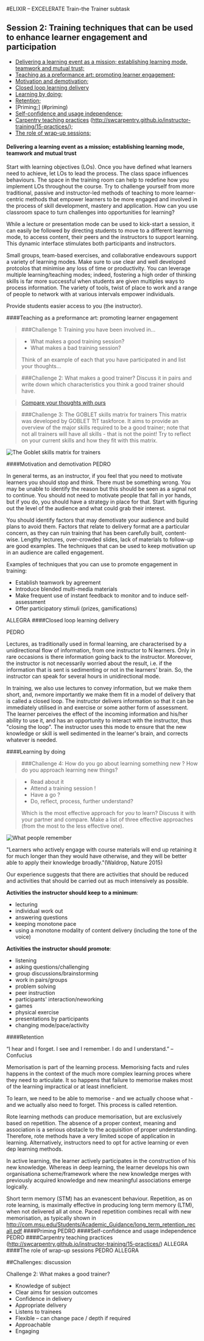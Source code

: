 #ELIXIR – EXCELERATE Train-the Trainer subtask

## Session 2: Training techniques that can be used to enhance learner engagement and participation

 * [Delivering a learning event as a mission; establishing learning mode, teamwork and mutual trust;](#delivering)
 * [Teaching as a preformance art: promoting learner engagement;](#teaching)
 * [Motivation and demotivation;](#motivation)
 * [Closed loop learning delivery](#closed)
 * [Learning by doing;](#learning)
 * [Retention;](#retention)
 * [Priming;] (#priming)
 * [Self-confidence and usage independence;](#self)
 * [Carpentry teaching practices](#carpentry) (http://swcarpentry.github.io/instructor-training/15-practices/);
 * [The role of wrap-up sessions;](#wrap)

<a name="delivering"></a>
#### Delivering a learning event as a mission; establishing learning mode, teamwork and mutual trust
Start with learning objectives (LOs). Once you have defined what learners need to achieve, let LOs to lead the process.
The class space influences behaviours. The space in the training room can help to redefine how you implement LOs throughout the course.
Try to challenge yourself from more traditional, passive and instructor-led methods of teaching to more learner-centric methods that empower learners to be more engaged and involved in the process of skill development, mastery and application.
How can you use classroom space to turn challenges into opportunities for learning?
 
While a lecture or presentation mode can be used to kick-start a session, it can easily be followed by directing students to move to a different learning mode, to access content, their peers and the instructors to support learning. This dynamic interface stimulates both participants and instructors. 

Small groups, team-based exercises, and collaborative endeavours support a variety of learning modes.
Make sure to use clear and well developed protcolos that minimise any loss of time or productivity.
You can leverage multiple learning/teaching modes; indeed, fostering a high order of thinking skills is far more successful when students are given multiples ways to process information.  The variety of tools, twist of place to work and a range of people to network with at various intervals empower individuals.

Provide students easier access to you (the instructor).

<a name="teaching"></a>
####Teaching as a preformance art: promoting learner engagement

> ###Challenge 1: Training you have been involved in...

>- What makes a good training session?
>- What makes a bad training session?
>
>Think of an example of each that you have participated in and list your thoughts…


> ###Challenge 2: What makes a good trainer? 
Discuss it in pairs and write down which characteristics you think a good trainer should have.

>[Compare your thoughts with ours](#challenge2)

> ###Challenge 3: The GOBLET skills matrix for trainers
> This matrix was developed by GOBLET TtT taskforce. It aims to provide an  overview of the major skills required to be a good trainer; note that not all trainers will have all skills - that is not the point! Try to reflect on your current skills and how they fit with this matrix.  

![The Goblet skills matrix for trainers](fig/goblet_skills_matrix.jpg)

<a name="motivation"></a>
####Motivation and demotivation
PEDRO

In general terms, as an instructor, if you feel that you need to motivate learners you should stop and think. There must be something wrong. You may be unable to identify the reason but this should be seen as a signal not to continue. You should not need to motivate people that fall in yor hands, but if you do, you should have a strategy in place for that. Start with figuring out the level of the audience and what could grab their interest.

You should identify factors that may demotivate your audience and build plans to avoid them. Factors that relate to delivery format are a particular concern, as they can ruin training that has been carefully built, content-wise. Lengthy lectures, over-crowded slides, lack of materials to follow-up are good examples. The techniques that can be used to keep motivation up in an audience are called engagement.

Examples of techniques that you can use to promote engagement in training:

* Establish teamwork by agreement
* Introduce blended multi-media materials 
* Make frequent use of instant feedback to monitor and to induce self-assessment
* Offer participatory stimuli (prizes, gamifications)



ALLEGRA
<a name="closed"></a>
####Closed loop learning delivery

PEDRO

Lectures, as traditionally used in formal learning, are characterised by a unidirectional flow of information, from one instructor to N learners. Only in rare occasions is there information going back to the instructor. Moreover, the instructor is not necessarily worried about the result, i.e. if the information that is sent is sedimenting or not in the learners' brain. So, the instructor can speak for several hours in unidirectional mode.

In training, we also use lectures to convey information, but we make them short, and, n«more importantly we make them fit in a model of delivery that is called a closed loop. The instructor delivers information so that it can be immediately utilised in and exercise or some aother form of assessment. The learner perceives the effect of the incoming information and his/her ability to use it, and has an opportunity to interact with the instructor, thus "closing the loop". The instructor uses this mode to ensure that the new knowledge or skill is well sedimented in the learner's brain, and corrects whatever is needed.

<a name="learning"></a>
####Learning by doing

>###Challenge 4: How do you go about learning something new ? How do you approach learning new things?

> - Read about it
> - Attend a training session !
> - Have a go ?
> - Do, reflect, process, further understand?
> 
> Which is the most effective approach for *you* to learn? Discuss it with your partner and compare. Make a list of three effective approaches (from the most to the less effective one).


![What people remember](fig/what_people_remember.jpg)
<a name="retention"></a>

"Learners who actively engage with course materials will end up retaining it for much longer than they would have otherwise, and they will be better able to apply their knowledge broadly."(Waldrop, Nature 2015)

Our experience suggests that there are activities that should be reduced and activities that should be carried out as much intensively as possible.

**Activities the instructor should keep to a minimum**:

- lecturing
- individual work out
- answering questions
- keeping monotone pace
- using a monotone modality of content delivery (including the tone of the voice)


**Activities the instructor should promote**:

- listening
- asking questions/challenging
- group discussions/brainstorming
- work in pairs/groups
- problem solving
- peer instruction
- participants' interaction/neworking
- games
- physical exercise
- presentations by participants
- changing mode/pace/activity


####Retention

“I hear and I forget. I see and I remember. I do and I understand.”
– Confucius

Memorisation is part of the learning process. Memorising facts and rules happens in the context of the much more complex learning proces where they need to articulate. It so happens that failure to memorise makes most of the learning impractical or at least inneficient.

To learn, we need to be able to memorise - and we actually choose what - and we actually also need to forget. This process is called retention. 

Rote learning methods can produce memorisation, but are exclusively based on repetition. The absence of a proper context, meaning and association is a serious obstacle to the acquisition of proper understanding. Therefore, rote methods have a very limited scope of application in learning. Alternatively, instructors need to opt for active learning or even dep learning methods.

In active learning, the learner actively participates in the construction of his new knowledge. 
Whereas in deep learning, the learner develops his own organisationa scheme/framework where the new knowledge merges with previously acquired knowledge and new meaningful associations emerge logically.

Short term memory (STM) has an evanescent behaviour. Repetition, as on rote learning, is maximally effective in producing long term memory (LTM), when not delivered all at once. Paced repetition combines recall with new memorisation, as typically shown in 
http://com.msu.edu/Students/Academic_Guidance/long_term_retention_recall.pdf
<a name="priming"></a>
####Priming
PEDRO
 <a name="self"></a>
####Self-confidence and usage independence
PEDRO
<a name="carpentry"></a>
####Carpentry teaching practices (http://swcarpentry.github.io/instructor-training/15-practices/)
ALLEGRA
<a name="wrap"></a>
####The role of wrap-up sessions
PEDRO
ALLEGRA


##Challenges: discussion

<a name="challenge2">Challenge 2</a>:
What makes a good trainer? 

- Knowledge of subject
- Clear aims for session outcomes
- Confidence in delivery
- Appropriate delivery
- Listens to trainees 
- Flexible – can change pace / depth if required
- Approachable
- Engaging